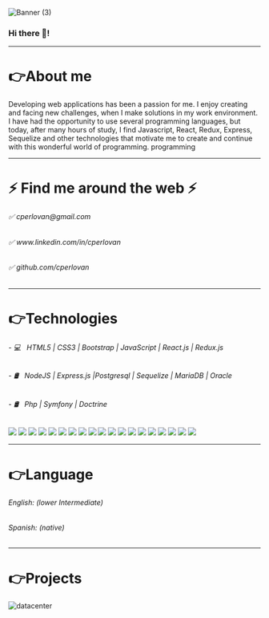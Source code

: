 ![Banner (3)](https://user-images.githubusercontent.com/21959363/193168399-09fab737-d5dd-42b1-936b-d7cd42e6e80e.png)


### Hi there 👋!
<hr />
<h1>👉<strong>About me</strong></h1>


Developing web applications has been a passion for me. I enjoy creating and facing new challenges, when I make solutions in my work environment. I have had the opportunity to use several programming languages, but today, after many hours of study, I find Javascript, React, Redux, Express, Sequelize and other technologies that motivate me to create and continue with this wonderful world of programming. programming

<hr />

<h1><strong>⚡ Find me around the web ⚡</strong></h1>
<h6>✅ cperlovan@gmail.com </h6>
<h6>✅ www.linkedin.com/in/cperlovan </h6>
<h6>✅ github.com/cperlovan </h6>



<hr />
<h1>👉<strong>Technologies</strong></h1>

<h6> - 💻 &nbsp;  HTML5 | CSS3 | Bootstrap | JavaScript | React.js | Redux.js </h6>
<h6> - 🛢 &nbsp;  NodeJS | Express.js |Postgresql | Sequelize | MariaDB | Oracle </h6>
<h6> - 🛢 &nbsp;  Php | Symfony | Doctrine </h6>

<img src = "https://img.shields.io/badge/-HTML5-E34F26?style=flat&logo=html5&logoColor=white"> <img src = "https://img.shields.io/badge/-CSS3-1572B6?style=flat&logo=css3&logoColor=white">
<img src="https://img.shields.io/badge/-Bootstrap-563D7C?style=flat&logo=bootstrap&logoColor=white">
<img src="https://img.shields.io/badge/-JavaScript-eed718?style=flat&logo=javascript&logoColor=ffffff">
<img src="https://img.shields.io/badge/-React-000000?style=flat&logo=react&logoColor=00c8ff">
<img src="https://img.shields.io/badge/-Node.js-3C873A?style=flat&logo=Node.js&logoColor=white">
<img src="https://img.shields.io/badge/-Express.js-787878?style=flat">
<img src="https://img.shields.io/badge/-Sequelize-F29111?style=flat&logo=sequelize&logoColor=FFFFFF">
<img src="http://img.shields.io/badge/-Git-F1502F?style=flat&logo=git&logoColor=FFFFFF">
<img src="http://img.shields.io/badge/-Github-000000?style=flat&logo=github&logoColor=FFFFFF">
<img src="http://img.shields.io/badge/-Heroku-430098?style=flat&logo=heroku&logoColor=white">
<img src="http://img.shields.io/badge/-Vercel-cyan?style=flat&logo=vercel&logoColor=white">
<img src="http://img.shields.io/badge/-PHP-purple?style=flat&logo=PHP&logoColor=white">
<img src="http://img.shields.io/badge/-Laravel-white?style=flat&logo=laravel&logoColor=red">
<img src="http://img.shields.io/badge/-Symfony-black?style=flat&logo=Symfony&logoColor=white">
<img src="https://img.shields.io/badge/-Oracle-3C873A?style=flat&logo=Oracle&logoColor=white">
<img src="https://img.shields.io/badge/-PostgresSQL-F29111?style=flat&logo=postgresql&logoColor=FFFFFF">
<img src="http://img.shields.io/badge/-MariaDB-F1502F?style=flat&logo=MariaDB&logoColor=FFFFFF">
<img src="http://img.shields.io/badge/-doctrine-430098?style=flat&logo=dictrine&logoColor=white">


<hr />
<h1>👉<strong>Language</strong></h1>
<h6> English: (lower Intermediate) </h6>
<h6> Spanish: (native) </h6>

<hr />
<h1>👉<strong>Projects</strong></h1>



![datacenter](https://user-images.githubusercontent.com/21959363/193178554-7c570a7b-b96b-4567-9193-ebb015ee9f17.png)




<!--
**cperlovan/cperlovan** is a ✨ _special_ ✨ repository because its `README.md` (this file) appears on your GitHub profile.

Here are some ideas to get you started:

- 🔭 I’m currently working on ...![datacenter2](https://user-images.githubusercontent.com/21959363/193177793-38e7e32c-13a6-43c7-8ec0-5565ac1bd77a.PNG)

- 🌱 I’m currently learning ...
- 👯 I’m looking to collaborate on ...
- 🤔 I’m looking for help with ...
- 💬 Ask me about ...
- 📫 How to reach me: ...
- 😄 Pronouns: ...
- ⚡ Fun fact: ...
-->
